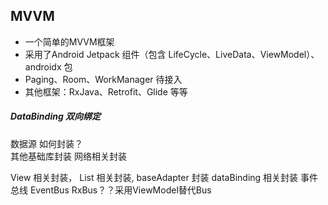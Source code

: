 ## MVVM
* 一个简单的MVVM框架
* 采用了Android Jetpack 组件（包含 LifeCycle、LiveData、ViewModel）、androidx 包
* Paging、Room、WorkManager 待接入
* 其他框架：RxJava、Retrofit、Glide 等等

##### DataBinding 双向绑定
数据源 如何封装？<br>
其他基础库封装
网络相关封装

View 相关封装， List 相关封装, baseAdapter 封装
dataBinding 相关封装
事件总线 EventBus RxBus？？采用ViewModel替代Bus